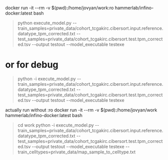 docker run -it --rm -v $(pwd):/home/jovyan/work:ro hammerlab/infino-docker:latest bash
> python execute_model.py --train_samples=private_data/cohort_tcgakirc.cibersort.input.reference.datatype_tpm_corrected.txt --test_samples=private_data/cohort_tcgakirc.cibersort.test.tpm_corrected.tsv --output testout --model_executable testexe
# or for debug
> python -i execute_model.py --train_samples=private_data/cohort_tcgakirc.cibersort.input.reference.datatype_tpm_corrected.txt --test_samples=private_data/cohort_tcgakirc.cibersort.test.tpm_corrected.tsv --output testout --model_executable testexe

actually run without :ro
docker run -it --rm -v $(pwd):/home/jovyan/work hammerlab/infino-docker:latest bash
> cd work
> python -i execute_model.py --train_samples=private_data/cohort_tcgakirc.cibersort.input.reference.datatype_tpm_corrected.txt --test_samples=private_data/cohort_tcgakirc.cibersort.test.tpm_corrected.tsv --output testout --model_executable testexe --train_celltypes=private_data/map_sample_to_celltype.txt